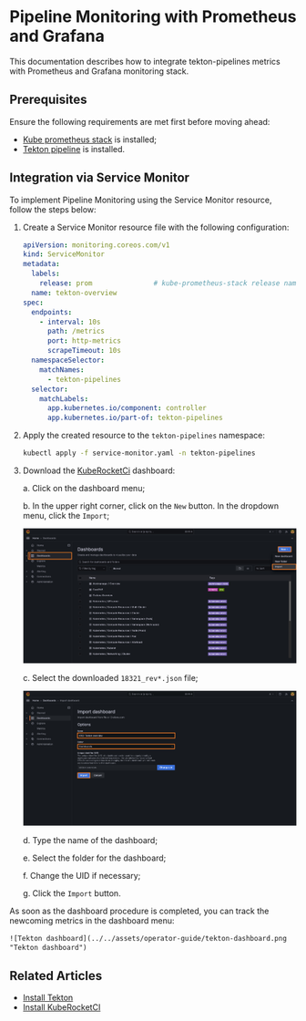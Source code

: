 # Pipeline Monitoring with Prometheus and Grafana

This documentation describes how to integrate tekton-pipelines metrics with Prometheus and Grafana monitoring stack.

## Prerequisites

Ensure the following requirements are met first before moving ahead:

* [Kube prometheus stack](https://prometheus-community.github.io/helm-charts) is installed;
* [Tekton pipeline](https://github.com/tektoncd/pipeline/releases) is installed.

## Integration via Service Monitor

To implement Pipeline Monitoring using the Service Monitor resource, follow the steps below:

1. Create a Service Monitor resource file with the following configuration:

    ```yaml service-monitor.yaml
    apiVersion: monitoring.coreos.com/v1
    kind: ServiceMonitor
    metadata:
      labels:
        release: prom               # kube-prometheus-stack release name
      name: tekton-overview
    spec:
      endpoints:
        - interval: 10s
          path: /metrics
          port: http-metrics
          scrapeTimeout: 10s
      namespaceSelector:
        matchNames:
          - tekton-pipelines
      selector:
        matchLabels:
          app.kubernetes.io/component: controller
          app.kubernetes.io/part-of: tekton-pipelines
    ```

2. Apply the created resource to the `tekton-pipelines` namespace:

    ```bash
    kubectl apply -f service-monitor.yaml -n tekton-pipelines
    ```

3. Download the [KubeRocketCi](https://grafana.com/grafana/dashboards/18321) dashboard:

    a. Click on the dashboard menu;

    b. In the upper right corner, click on the `New` button. In the dropdown menu, click the `Import`;

    ![Import dashboard grafana](../../assets/operator-guide/grafana-tekton-dasboard-import.png "Import Grafana dashboard")

    c. Select the downloaded `18321_rev*.json` file;

    ![Import dashboard grafana options](../../assets/operator-guide/grafana-tekton-dasboard-import-options.png "Import Grafana dashboard: Options")

    d. Type the name of the dashboard;

    e. Select the folder for the dashboard;

    f. Change the UID if necessary;

    g. Click the `Import` button.

As soon as the dashboard procedure is completed, you can track the newcoming metrics in the dashboard menu:

    ![Tekton dashboard](../../assets/operator-guide/tekton-dashboard.png "Tekton dashboard")

## Related Articles

* [Install Tekton](../install-tekton.md)
* [Install KubeRocketCI](../install-kuberocketci.md)
